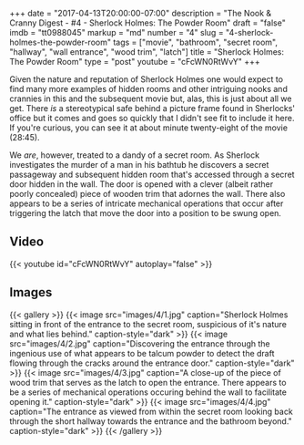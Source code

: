 +++
date = "2017-04-13T20:00:00-07:00"
description = "The Nook & Cranny Digest - #4 - Sherlock Holmes: The Powder Room"
draft = "false"
imdb = "tt0988045"
markup = "md"
number = "4"
slug = "4-sherlock-holmes-the-powder-room"
tags = ["movie", "bathroom", "secret room", "hallway", "wall entrance", "wood trim", "latch"]
title = "Sherlock Holmes: The Powder Room"
type = "post"
youtube = "cFcWN0RtWvY"
+++

Given the nature and reputation of Sherlock Holmes one would expect to find many
more examples of hidden rooms and other intriguing nooks and crannies in this
and the subsequent movie but, alas, this is just about all we get. There *is* a
stereotypical safe behind a picture frame found in Sherlocks' office but it comes
and goes so quickly that I didn't see fit to include it here. If you're curious,
you can see it at about minute twenty-eight of the movie (28:45).

We *are*, however, treated to a dandy of a secret room. As Sherlock investigates
the murder of a man in his bathtub he discovers a secret passageway and subsequent
hidden room that's accessed through a secret door hidden in the wall. The door
is opened with a clever (albeit rather poorly concealed) piece of wooden trim
that adornes the wall. There also appears to be a series of intricate mechanical
operations that occur after triggering the latch that move the door into a position
to be swung open.


## Video

{{< youtube id="cFcWN0RtWvY" autoplay="false" >}}


## Images

{{< gallery >}}
    {{< image src="images/4/1.jpg" caption="Sherlock Holmes sitting in front of the entrance to the secret room, suspicious of it's nature and what lies behind." caption-style="dark" >}}
    {{< image src="images/4/2.jpg" caption="Discovering the entrance through the ingenious use of what appears to be talcum powder to detect the draft flowing through the cracks around the entrance door." caption-style="dark" >}}
    {{< image src="images/4/3.jpg" caption="A close-up of the piece of wood trim that serves as the latch to open the entrance. There appears to be a series of mechanical operations occuring behind the wall to facilitate opening it." caption-style="dark" >}}
    {{< image src="images/4/4.jpg" caption="The entrance as viewed from within the secret room looking back through the short hallway towards the entrance and the bathroom beyond." caption-style="dark" >}}
{{< /gallery >}}
